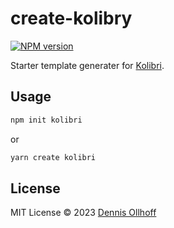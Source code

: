 # create-kolibry

[![NPM version](https://img.shields.io/npm/v/kolibrijs?color=9945FF&label=)](https://www.npmjs.com/package/create-kolibry)

Starter template generater for [Kolibri](https://kolibri.show).

## Usage

```bash
npm init kolibri
```

or

```bash
yarn create kolibri
```

## License

MIT License © 2023 [Dennis Ollhoff](https://github.com/nyxb)

